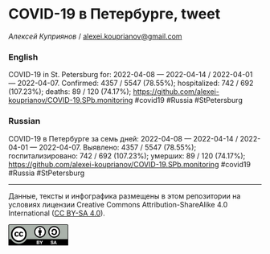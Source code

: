 COVID-19 в Петербурге, tweet
============================

*Алексей Куприянов* /
<a href="mailto:alexei.kouprianov@gmail.com" class="email">alexei.kouprianov@gmail.com</a>

### English

COVID-19 in St. Petersburg for: 2022-04-08 — 2022-04-14 / 2022-04-01 —
2022-04-07. Сonfirmed: 4357 / 5547 (78.55%); hospitalized: 742 / 692
(107.23%); deaths: 89 / 120 (74.17%);
<a href="https://github.com/alexei-kouprianov/COVID-19.SPb.monitoring" class="uri">https://github.com/alexei-kouprianov/COVID-19.SPb.monitoring</a>
\#covid19 \#Russia \#StPetersburg

### Russian

COVID-19 в Петербурге за семь дней: 2022-04-08 — 2022-04-14 / 2022-04-01
— 2022-04-07. Выявлено: 4357 / 5547 (78.55%); госпитализировано: 742 /
692 (107.23%); умерших: 89 / 120 (74.17%);
<a href="https://github.com/alexei-kouprianov/COVID-19.SPb.monitoring" class="uri">https://github.com/alexei-kouprianov/COVID-19.SPb.monitoring</a>
\#covid19 \#Russia \#StPetersburg

------------------------------------------------------------------------

Данные, тексты и инфографика размещены в этом репозитории на условиях
лицензии Creative Commons Attribution-ShareAlike 4.0 International ([CC
BY-SA 4.0](https://creativecommons.org/licenses/by-sa/4.0/)).

![](../misc/CC-BY-SA-icon.png "CC-BY-SA")
